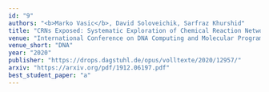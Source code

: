 ```yaml
---
id: "9"
authors: "<b>Marko Vasic</b>, David Soloveichik, Sarfraz Khurshid"
title: "CRNs Exposed: Systematic Exploration of Chemical Reaction Networks"
venue: "International Conference on DNA Computing and Molecular Programming"
venue_short: "DNA"
year: "2020"
publisher: "https://drops.dagstuhl.de/opus/volltexte/2020/12957/"
arxiv: "https://arxiv.org/pdf/1912.06197.pdf"
best_student_paper: "a"
---
```

